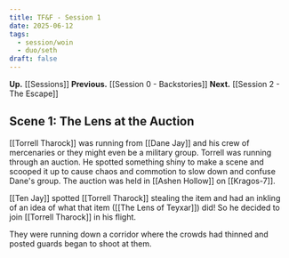 ```yaml
---
title: TF&F - Session 1
date: 2025-06-12
tags:
  - session/woin
  - duo/seth
draft: false
---
```

**Up.** [[Sessions]]
**Previous.** [[Session 0 - Backstories]]
**Next.** [[Session 2 - The Escape]]

## Scene 1: The Lens at the Auction

[[Torrell Tharock]] was running from [[Dane Jay]] and his crew of mercenaries or they might even be a military group. Torrell was running through an auction. He spotted something shiny to make a scene and scooped it up to cause chaos and commotion to slow down and confuse Dane's group. The auction was held in [[Ashen Hollow]] on [[Kragos-7]].

[[Ten Jay]] spotted [[Torrell Tharock]] stealing the item and had an inkling of an idea of what that item ([[The Lens of Teyxar]]) did! So he decided to join [[Torrell Tharock]] in his flight.

They were running down a corridor where the crowds had thinned and posted guards began to shoot at them.